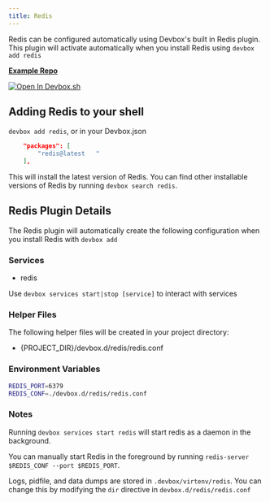 ```yaml
---
title: Redis
---
```


Redis can be configured automatically using Devbox's built in Redis plugin. This plugin will activate automatically when you install Redis using `devbox add redis`

[**Example Repo**](https://github.com/jetpack-io/devbox/tree/main/examples/databases/redis)

[![Open In Devbox.sh](https://jetpack.io/img/devbox/open-in-devbox.svg)](https://devbox.sh/new?template=redis)

## Adding Redis to your shell

`devbox add redis`, or in your Devbox.json

```json
    "packages": [
        "redis@latest   "
    ],
```

This will install the latest version of Redis. You can find other installable versions of Redis by running `devbox search redis`.

## Redis Plugin Details

The Redis plugin will automatically create the following configuration when you install Redis with `devbox add`

### Services

* redis

Use `devbox services start|stop [service]` to interact with services

### Helper Files

The following helper files will be created in your project directory:

* {PROJECT_DIR}/devbox.d/redis/redis.conf


### Environment Variables

```bash
REDIS_PORT=6379
REDIS_CONF=./devbox.d/redis/redis.conf
```

### Notes

Running `devbox services start redis` will start redis as a daemon in the background.

You can manually start Redis in the foreground by running `redis-server $REDIS_CONF --port $REDIS_PORT`.

Logs, pidfile, and data dumps are stored in `.devbox/virtenv/redis`. You can change this by modifying the `dir` directive in `devbox.d/redis/redis.conf`
